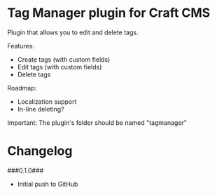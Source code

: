 Tag Manager plugin for Craft CMS
=================

Plugin that allows you to edit and delete tags.

Features:
 - Create tags (with custom fields)
 - Edit tags (with custom fields)
 - Delete tags

Roadmap:
 - Localization support
 - In-line deleting?
 
Important:
The plugin's folder should be named "tagmanager"

Changelog
=================
###0.1.0###
 - Initial push to GitHub
 